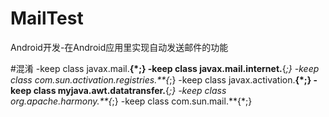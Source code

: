 # MailTest
Android开发-在Android应用里实现自动发送邮件的功能

#混淆
-keep class javax.mail.**{*;}
-keep class javax.mail.internet.**{*;}
-keep class com.sun.activation.registries.**{*;}
-keep class javax.activation.**{*;}
-keep class myjava.awt.datatransfer.**{*;}
-keep class org.apache.harmony.**{*;}
-keep class com.sun.mail.**{*;}
